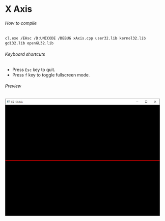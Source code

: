 X Axis
======

###### How to compile

```
cl.exe /EHsc /D:UNICODE /DEBUG xAxis.cpp user32.lib kernel32.lib gdi32.lib openGL32.lib
```

###### Keyboard shortcuts
- Press ```Esc``` key to quit.
- Press ```f``` key to toggle fullscreen mode.

###### Preview
![xAxis][xAxis-image]

<!-- Image declaration -->

[xAxis-image]: ./preview/xAxis.png "X Axis"
